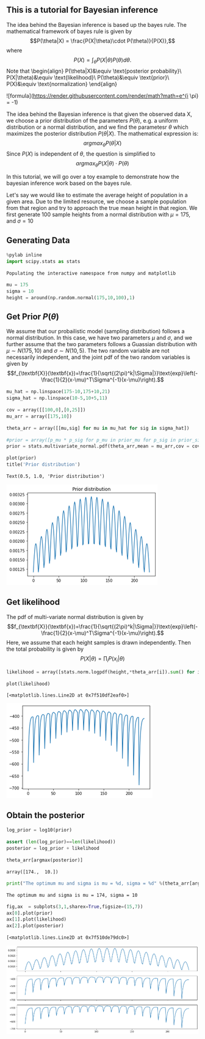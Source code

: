 ## This is a tutorial for Bayesian inference

The idea behind the Bayesian inference is based up the bayes rule. The mathematical framework of bayes rule is given by $$P(\theta|X) = \frac{P(X|\theta)\cdot P(\theta)}{P(X)},$$ where $$P(X)=\int_\theta P(X|\theta)P(\theta)d\theta.$$ Note that
\begin{align}
P(\theta|X)&\equiv \text{posterior probability}\\
P(X|\theta)&\equiv \text{likelihood}\\
P(\theta)&\equiv \text{prior}\\
P(X)&\equiv \text{normalization}
\end{align}

![formula](https://render.githubusercontent.com/render/math?math=e^{i \pi} = -1)


The idea behind the Bayesian inference is that given the observed data X, we choose a prior distribution of the parameters $P(\theta)$, e.g. a uniform distribution or a normal distribution, and we find the parametesr $\theta$ which maximizes the posterior distribution $P(\theta|X)$. The mathematical expression is:
$$argmax_\theta P(\theta|X)$$
Since $P(X)$ is independent of $\theta$, the question is simplified to $$argmax_\theta P(X|\theta)\cdot P(\theta)$$

In this tutorial, we will go over a toy example to demonstrate how the bayesian inference work based on the bayes rule.

Let's say we would like to estimate the average height of population in a given area. Due to the limited resource, we choose a sample population from that region and try to approach the true mean height in that region. We first generate 100 sample heights from a normal distribution with $\mu=175$, and $\sigma = 10$

## Generating Data


```python
%pylab inline
import scipy.stats as stats
```

    Populating the interactive namespace from numpy and matplotlib



```python
mu = 175
sigma = 10
height = around(np.random.normal(175,10,100),1)
```

## Get Prior $P(\theta)$

We assume that our probailistic model (sampling distribution) follows a normal distribution. In this case, we have two parameters $\mu$ and $\sigma$, and we further assume that the two parameters follows a Guassian distribution with $\mu\sim N(175,10)$ and $\sigma \sim N(10,5)$. The two random variable are not necessarily independent, and the joint pdf of the two random variables is given by 
$$f_{\textbf{X}}(\textbf{x})=\frac{1}{\sqrt{(2\pi)^k|\Sigma|}}\text{exp}\left(-\frac{1}{2}(x-\mu)^T\Sigma^{-1}(x-\mu)\right).$$ 


```python
mu_hat = np.linspace(175-10,175+10,21)
sigma_hat = np.linspace(10-5,10+5,11)
```


```python
cov = array([[100,0],[0,25]])
mu_arr = array([175,10])
```


```python
theta_arr = array([[mu,sig] for mu in mu_hat for sig in sigma_hat])
```


```python
#prior = array([p_mu * p_sig for p_mu in prior_mu for p_sig in prior_sigma])
prior = stats.multivariate_normal.pdf(theta_arr,mean = mu_arr,cov = cov)
```


```python
plot(prior)
title('Prior distribution')
```




    Text(0.5, 1.0, 'Prior distribution')




    
![png](output_14_1.png)
    


## Get likelihood

The pdf of multi-variate normal distribution is given by 
$$f_{\textbf{X}}(\textbf{x})=\frac{1}{\sqrt{(2\pi)^k|\Sigma|}}\text{exp}\left(-\frac{1}{2}(x-\mu)^T\Sigma^{-1}(x-\mu)\right).$$ Here, we assume that each height samples is drawn independently. Then the total probability is given by 
$$P(X|\theta)=\prod_i P(x_i|\theta)$$


```python
likelihood = array([stats.norm.logpdf(height,*theta_arr[i]).sum() for i in range(theta_arr.shape[0])])
```


```python
plot(likelihood)
```




    [<matplotlib.lines.Line2D at 0x7f510df2eaf0>]




    
![png](output_18_1.png)
    


## Obtain the posterior


```python
log_prior = log10(prior)
```


```python
assert (len(log_prior)==len(likelihood))
posterior = log_prior + likelihood
```


```python
theta_arr[argmax(posterior)]
```




    array([174.,  10.])




```python
print("The optimum mu and sigma is mu = %d, sigma = %d" %(theta_arr[argmax(posterior)][0],theta_arr[argmax(posterior)][1]))
```

    The optimum mu and sigma is mu = 174, sigma = 10



```python
fig,ax  = subplots(3,1,sharex=True,figsize=(15,7))
ax[0].plot(prior)
ax[1].plot(likelihood)
ax[2].plot(posterior)
```




    [<matplotlib.lines.Line2D at 0x7f510de79dc0>]




    
![png](output_24_1.png)
    



```python

```
